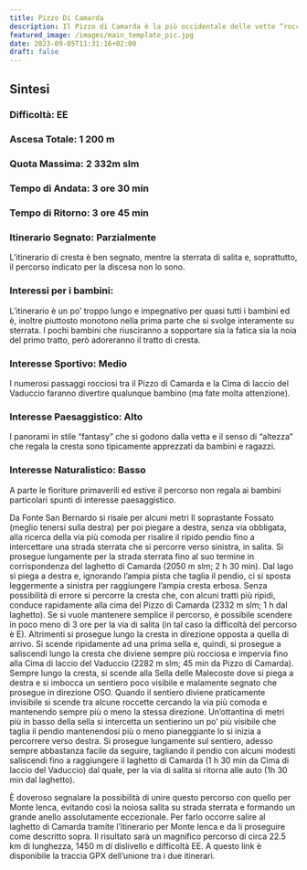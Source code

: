 ```yaml
---
title: Pizzo Di Camarda
description: Il Pizzo di Camarda è la più occidentale delle vette “rocciose” del Gran Sasso. Caratterizzato dalla netta contrapposizione tra il versante meridionale ripido ed erboso e quello settentrionale costituito dalle ripide pareti  che precipitano sull'alta valle del Chiarino, il Pizzo di Camarda è un luogo di eccezionale bellezza che regala panorami spettacolari sul dirimpettaio Monte Corvo e sul più lontano Corno Grande. Alquanto monotono nella prima parte, questo percorso diviene eccezionale raggiunta la cresta e può essere unito all'itinerario per Monte Ienca per formare uno spettacolare e lunghissimo anello ed evitare la noiosa salita su strada sterrata.
featured_image: /images/main_template_pic.jpg
date: 2023-09-05T11:31:16+02:00
draft: false
---
```



## Sintesi
### Difficoltà: EE
### Ascesa Totale: 1 200 m
### Quota Massima: 2 332m slm
### Tempo di Andata: 3 ore 30 min
### Tempo di Ritorno: 3 ore 45 min
### Itinerario Segnato: Parzialmente
L’itinerario di cresta è ben segnato, mentre la sterrata di salita e, soprattutto, il percorso indicato per la discesa non lo sono.
### Interessi per i bambini:
 L’itinerario è un po’ troppo lungo e impegnativo per quasi tutti i bambini ed è, inoltre piuttosto monotono nella prima parte che si svolge interamente su sterrata. I pochi bambini che riusciranno a sopportare sia la fatica sia la noia del primo tratto, però adoreranno il tratto di cresta.
### Interesse Sportivo: Medio
I numerosi passaggi rocciosi tra il Pizzo di Camarda e la Cima di Iaccio del Vaduccio faranno divertire qualunque bambino (ma fate molta attenzione).

### Interesse Paesaggistico: Alto
I panorami in stile “fantasy” che si godono dalla vetta e il senso di “altezza” che regala la cresta sono tipicamente apprezzati da bambini e ragazzi.

### Interesse Naturalistico: Basso
A parte le fioriture primaverili ed estive il percorso non regala ai bambini particolari spunti di interesse paesaggistico.

Da Fonte San Bernardo si risale per alcuni metri Il soprastante Fossato (meglio tenersi sulla destra) per poi piegare a destra, senza via obbligata, alla ricerca della via più comoda per risalire il ripido pendio fino a intercettare una strada sterrata che si percorre verso sinistra, in salita.
Si prosegue lungamente per la strada sterrata fino al suo termine in corrispondenza del laghetto di Camarda (2050 m slm; 2 h 30 min).
Dal lago si piega a destra e, ignorando l’ampia pista che taglia il pendio, ci si sposta leggermente a sinistra per raggiungere l’ampia cresta erbosa. Senza possibilità di errore si percorre la cresta che, con alcuni tratti più ripidi, conduce rapidamente alla cima del Pizzo di Camarda (2332 m slm; 1 h dal laghetto).
Se si vuole mantenere semplice il percorso, è possibile scendere in poco meno di 3 ore per la via di salita (in tal caso la difficoltà del percorso è E). Altrimenti si prosegue lungo la cresta in direzione opposta a quella di arrivo. Si scende ripidamente ad una prima sella e, quindi, si prosegue a saliscendi lungo la cresta che diviene sempre più rocciosa e impervia fino alla Cima di Iaccio del Vaduccio (2282 m slm; 45 min da Pizzo di Camarda).
Sempre lungo la cresta, si scende alla Sella delle Malecoste dove si piega a destra e si imbocca un sentiero poco visibile e malamente segnato che prosegue in direzione OSO. Quando il sentiero diviene praticamente invisibile si scende tra alcune roccette cercando la via più comoda e mantenendo sempre più o meno la stessa direzione. Un’ottantina di metri più in basso della sella si intercetta un sentierino un po’ più visibile che taglia il pendio mantenendosi più o meno pianeggiante lo si inizia a percorrere verso destra.
Si prosegue lungamente sul sentiero, adesso sempre abbastanza facile da seguire, tagliando il pendio con alcuni modesti saliscendi fino a raggiungere il laghetto di Camarda (1 h 30 min da Cima di Iaccio del Vaduccio) dal quale, per la via di salita si ritorna alle auto (1h 30 min dal laghetto).
 

È doveroso segnalare la possibilità di unire questo percorso con quello per Monte Ienca, evitando così la noiosa salita su strada sterrata e formando un grande anello assolutamente eccezionale. Per farlo occorre salire al laghetto di Camarda tramite l’itinerario per Monte Ienca e da li proseguire come descritto sopra. Il risultato sarà un magnifico percorso di circa 22.5 km di lunghezza, 1450 m di dislivello e difficoltà EE. A questo link è disponibile la traccia GPX dell’unione tra i due itinerari.

 



